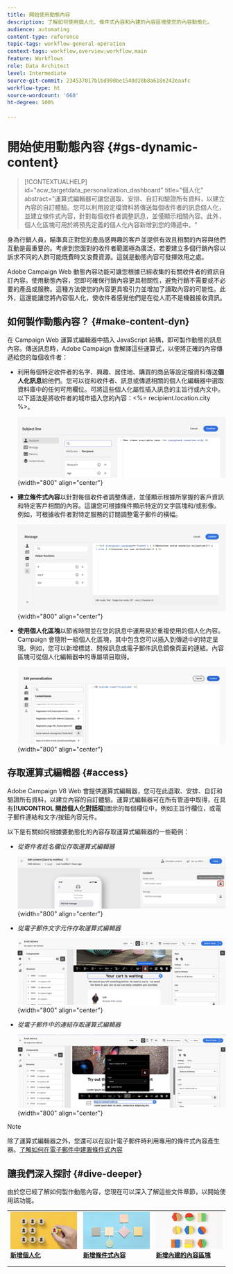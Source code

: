```yaml
---
title: 開始使用動態內容
description: 了解如何使用個人化、條件式內容和內建的內容區塊使您的內容動態化。
audience: automating
content-type: reference
topic-tags: workflow-general-operation
context-tags: workflow,overview;workflow,main
feature: Workflows
role: Data Architect
level: Intermediate
source-git-commit: 234537017b1bd990be1540d28b8a618e242eaafc
workflow-type: ht
source-wordcount: '660'
ht-degree: 100%

---
```



# 開始使用動態內容 {#gs-dynamic-content}

>[!CONTEXTUALHELP]
>id="acw_targetdata_personalization_dashboard"
>title="個人化"
>abstract="運算式編輯器可讓您選取、安排、自訂和驗證所有資料，以建立內容的自訂體驗。您可以利用設定檔資料將傳送每個收件者的訊息個人化，並建立條件式內容，針對每個收件者調整訊息，並僅顯示相關內容。此外，個人化區塊可用於將預先定義的個人化內容新增到您的傳遞中。"

身為行銷人員，瞄準真正對您的產品感興趣的客戶並提供有效且相關的內容與他們互動是最重要的。考慮到您面對的收件者範圍極為廣泛，若要建立多個行銷內容以訴求不同的人群可能既費時又浪費資源。這就是動態內容可發揮效用之處。

Adobe Campaign Web 動態內容功能可讓您根據已經收集的有關收件者的資訊自訂內容。使用動態內容，您即可確保行銷內容更具相關性，避免行銷不需要或不必要的產品或服務。這種方法使您的內容更具吸引力並增加了讀取內容的可能性。此外，這還能讓您將內容個人化，使收件者感覺他們是在從人而不是機器接收資訊。

## 如何製作動態內容？  {#make-content-dyn}

在 Campaign Web 運算式編輯器中插入 JavaScript 結構，即可製作動態的訊息內容。傳送訊息時，Adobe Campaign 會解譯這些運算式，以便將正確的內容傳遞給您的每個收件者：

* 利用每個特定收件者的名字、興趣、居住地、購買的商品等設定檔資料傳送&#x200B;**個人化訊息**&#x200B;給他們。您可以從和收件者、訊息或傳遞相關的個人化編輯器中選取資料庫中的任何可用欄位。可將這些個人化屬性插入訊息的主旨行或內文中。以下語法是將收件者的城市插入您的內容：&lt;%= recipient.location.city %>。

  ![](assets/perso-subject-line.png){width="800" align="center"}

* **建立條件式內容**&#x200B;以針對每個收件者調整傳遞，並僅顯示根據所掌握的客戶資訊和特定客戶相關的內容。這讓您可根據條件顯示特定的文字區塊和/或影像。例如，可根據收件者對特定服務的訂閱調整電子郵件的橫幅。

  ![](assets/condition-sample.png){width="800" align="center"}

* **使用個人化區塊**&#x200B;以節省時間並在您的訊息中運用易於重複使用的個人化內容。Campaign 會隨附一組個人化區塊，其中包含您可以插入到傳遞中的特定呈現。例如，您可以新增標誌、問候訊息或電子郵件訊息鏡像頁面的連結。內容區塊可從個人化編輯器中的專屬項目取得。

  ![](assets/content-blocks.png){width="800" align="center"}

## 存取運算式編輯器 {#access}

Adobe Campaign V8 Web 會提供運算式編輯器，您可在此選取、安排、自訂和驗證所有資料，以建立內容的自訂體驗。運算式編輯器可在所有管道中取得，在具有&#x200B;**[!UICONTROL 開啟個人化對話框]**&#x200B;圖示的每個欄位中，例如主旨行欄位，或電子郵件連結和文字/按鈕內容元件。

以下是有關如何根據要動態化的內容存取運算式編輯器的一些範例：

* *從寄件者姓名欄位存取運算式編輯器*

  ![](assets/expression-editor-access.png){width="800" align="center"}

* *從電子郵件文字元件存取運算式編輯器*

  ![](assets/expression-editor-access-email.png){width="800" align="center"}

* *從電子郵件中的連結存取運算式編輯器*

  ![](assets/perso-link-insert-icon.png){width="800" align="center"}

>[!NOTE]
>
>除了運算式編輯器之外，您還可以在設計電子郵件時利用專用的條件式內容產生器。[了解如何在電子郵件中建置條件式內容](conditions.md)

## 讓我們深入探討 {#dive-deeper}

由於您已經了解如何製作動態內容，您現在可以深入了解這些文件章節，以開始使用該功能。

<table style="table-layout:fixed"><tr style="border: 0;">
<td>
<a href="personalize.md">
<img alt="將內容個人化" src="assets/do-not-localize/dynamic-personalization.jpg">
</a>
<div>
<a href="personalize.md"><strong>新增個人化</strong></a>
</div>
<p>
</td>
<td>
<a href="conditions.md">
<img alt="銷售機會" src="assets/do-not-localize/dynamic-conditional.jpg">
</a>
<div><a href="conditions.md"><strong>新增條件式內容</strong>
</div>
<p>
</td>
<td>
<a href="content-blocks.md">
<img alt="不常使用" src="assets/do-not-localize/dynamic-content-blocks.jpg">
</a>
<div>
<a href="content-blocks.md"><strong>新增內建的內容區塊</strong></a>
</div>
<p></td>
</tr></table>
